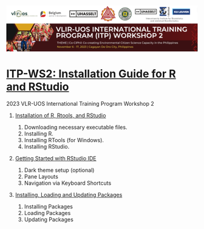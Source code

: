 <p align="center"> <img src="https://raw.githubusercontent.com/rvcuenca/2023-ITP-W2/main/Good%20form%20Application%20Header.png"/></p>


# [ITP-WS2: Installation Guide for R and RStudio](https://rvcuenca.github.io/2023-ITP-W2/)

2023 VLR-UOS International Training Program Workshop 2

1. [Installation of R, Rtools, and RStudio](https://rvcuenca.github.io/2023-ITP-W2/2023-ITP-W2-Installation-Guide.html)
    1. Downloading necessary executable files.
    1. Installing R.
    1. Installing RTools (for Windows).
    1. Installing RStudio.
     
1. [Getting Started with RStudio IDE](https://rvcuenca.github.io/2023-ITP-W2/2023-ITP-W2-Setting-Up.html)
    1.    Dark theme setup (optional)
    1.    Pane Layouts
    1.    Navigation via Keyboard Shortcuts
     
1. [Installing, Loading and Updating Packages](https://rvcuenca.github.io/2023-ITP-W2/2023-ITP-W2-Installing-and-Updating-Packages.html)
    1.    Installing Packages
    1.    Loading Packages
    1.    Updating Packages
